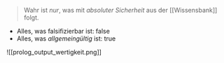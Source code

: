 > Wahr ist _nur_, was mit _absoluter Sicherheit_ aus der [[Wissensbank]] folgt.

- Alles, was falsifizierbar ist: false
- Alles, was _allgemeingültig_ ist: true

![[prolog_output_wertigkeit.png]]